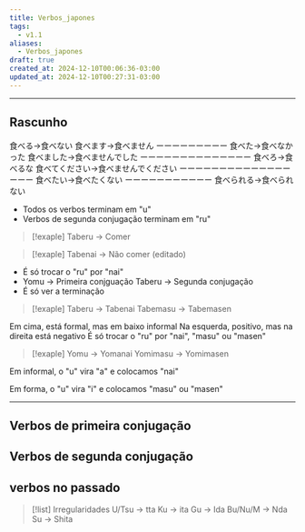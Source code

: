 ```yaml
---
title: Verbos_japones
tags:
  - v1.1
aliases:
  - Verbos_japones
draft: true
created_at: 2024-12-10T00:06:36-03:00
updated_at: 2024-12-10T00:27:31-03:00
---
```



---

## Rascunho

食べる→食べない 
食べます→食べません 
ーーーーーーーーー 
食べた→食べなかった 
食べました→食べませんでした 
ーーーーーーーーーーーーーー 
食べろ→食べるな 
食べてください→食べませんでください 
ーーーーーーーーーーーーーーーーー 
食べたい→食べたくない 
ーーーーーーーーーーー 
食べられる→食べられない

- Todos os verbos terminam em "u"
- Verbos de segunda conjugação terminam em "ru"

>[!exaple]  Taberu -> Comer

>[!exaple]  Tabenai -> Não comer (editado)

- É só trocar o "ru" por "nai"
- Yomu -> Primeira conjguação Taberu -> Segunda conjugação
- É só ver a terminação

>[!exaple]  Taberu -> Tabenai Tabemasu -> Tabemasen

Em cima, está formal, mas em baixo informal
Na esquerda, positivo, mas na direita está negativo
É só trocar o "ru" por "nai", "masu" ou "masen"


>[!exaple]  Yomu -> Yomanai Yomimasu -> Yomimasen


Em informal, o "u" vira "a" e colocamos "nai"

Em forma, o "u" vira "i" e colocamos "masu" ou "masen"

---
## Verbos de primeira conjugação
## Verbos de segunda conjugação

## verbos no passado

> [!list] Irregularidades
> U/Tsu -> tta 
> Ku -> ita 
> Gu -> Ida 
> Bu/Nu/M -> Nda 
> Su -> Shita

